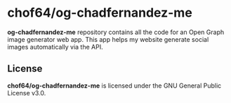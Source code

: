 # chof64/og-chadfernandez-me

**og-chadfernandez-me** repository contains all the code for an Open Graph image generator web app. This app helps my website generate social images automatically via the API.

## License

**chof64/og-chadfernandez-me** is licensed under the GNU General Public License v3.0.
